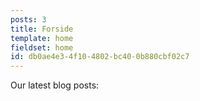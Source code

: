 ```yaml
---
posts: 3
title: Forside
template: home
fieldset: home
id: db0ae4e3-4f10-4802-bc40-0b880cbf02c7
---
```

Our latest blog posts:
